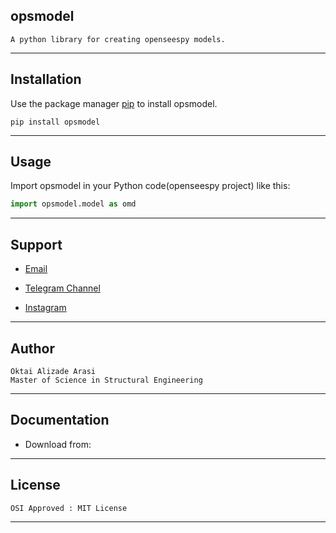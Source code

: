 ## opsmodel

```
A python library for creating openseespy models.
```

---

## Installation

Use the package manager [pip](https://pip.pypa.io/en/stable/) to install opsmodel.

```
pip install opsmodel
```
---
## Usage

Import opsmodel in your Python code(openseespy project) like this:

```python
import opsmodel.model as omd
```


---
## Support
- [Email](mailto:ok.programss@gmail.com)

- [Telegram Channel](https://t.me/OKprograms)

- [Instagram](https://www.instagram.com/opensees_apps/?hl=en)

---
## Author
```
Oktai Alizade Arasi
Master of Science in Structural Engineering
```
---
## Documentation

- Download from: 

---
## License
```
OSI Approved : MIT License
```
---